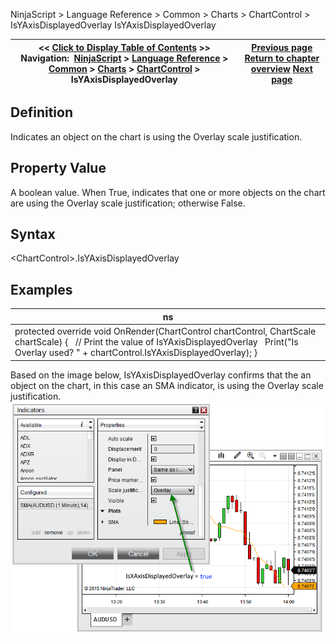 ﻿
NinjaScript \> Language Reference \> Common \> Charts \> ChartControl \> IsYAxisDisplayedOverlay
IsYAxisDisplayedOverlay

| \<\< [Click to Display Table of Contents](isyaxisdisplayedoverlay.md) \>\> **Navigation:**     [NinjaScript](ninjascript-1.md) \> [Language Reference](language_reference_wip-1.md) \> [Common](common-1.md) \> [Charts](chart-1.md) \> [ChartControl](chartcontrol-1.md) \> IsYAxisDisplayedOverlay | [Previous page](isyaxisdisplayedleft-1.md) [Return to chapter overview](chartcontrol-1.md) [Next page](isyaxisdisplayedright-1.md) |
| --- | --- |

## Definition
Indicates an object on the chart is using the Overlay scale justification.
## 
## Property Value
A boolean value. When True, indicates that one or more objects on the chart are using the Overlay scale justification; otherwise False.
## 
## Syntax
\<ChartControl\>.IsYAxisDisplayedOverlay
## 
## Examples
| ns |
| --- |
| protected override void OnRender(ChartControl chartControl, ChartScale chartScale) {    // Print the value of IsYAxisDisplayedOverlay    Print("Is Overlay used? " \+ chartControl.IsYAxisDisplayedOverlay); } |

Based on the image below, IsYAxisDisplayedOverlay confirms that the an object on the chart, in this case an SMA indicator, is using the Overlay scale justification.
 
![ChartControl_IsXAxisDisplayedOverlay](chartcontrol_isxaxisdisplayedoverlay.png)
